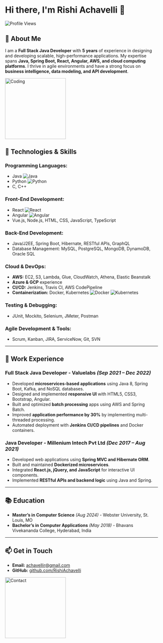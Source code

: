 # Hi there, I'm Rishi Achavelli 👋

![Profile Views](https://komarev.com/ghpvc/?username=Achavellir&style=flat-square&color=blue)

## 🚀 About Me
I am a **Full Stack Java Developer** with **5 years** of experience in designing and developing scalable, high-performance applications. My expertise spans **Java, Spring Boot, React, Angular, AWS, and cloud computing platforms**. I thrive in agile environments and have a strong focus on **business intelligence, data modeling, and API development**.

<img src="https://octodex.github.com/images/inspectocat.jpg" alt="Coding" width="200"/>

## 🔧 Technologies & Skills

### **Programming Languages:**
- Java ![Java](https://img.shields.io/badge/Java-ED8B00?style=for-the-badge&logo=java&logoColor=white)
- Python ![Python](https://img.shields.io/badge/Python-3776AB?style=for-the-badge&logo=python&logoColor=white)
- C, C++

### **Front-End Development:**
- React ![React](https://img.shields.io/badge/React-20232A?style=for-the-badge&logo=react&logoColor=61DAFB)
- Angular ![Angular](https://img.shields.io/badge/Angular-DD0031?style=for-the-badge&logo=angular&logoColor=white)
- Vue.js, Node.js, HTML, CSS, JavaScript, TypeScript

### **Back-End Development:**
- Java/J2EE, Spring Boot, Hibernate, RESTful APIs, GraphQL
- Database Management: MySQL, PostgreSQL, MongoDB, DynamoDB, Oracle SQL

### **Cloud & DevOps:**
- **AWS:** EC2, S3, Lambda, Glue, CloudWatch, Athena, Elastic Beanstalk
- **Azure & GCP** experience
- **CI/CD:** Jenkins, Travis CI, AWS CodePipeline
- **Containerization:** Docker, Kubernetes ![Docker](https://img.shields.io/badge/Docker-2CA5E0?style=for-the-badge&logo=docker&logoColor=white) ![Kubernetes](https://img.shields.io/badge/Kubernetes-326CE5?style=for-the-badge&logo=kubernetes&logoColor=white)

### **Testing & Debugging:**
- JUnit, Mockito, Selenium, JMeter, Postman

### **Agile Development & Tools:**
- Scrum, Kanban, JIRA, ServiceNow, Git, SVN

---

## 💼 Work Experience

### **Full Stack Java Developer** - Valuelabs _(Sep 2021 – Dec 2022)_
- Developed **microservices-based applications** using Java 8, Spring Boot, Kafka, and NoSQL databases.
- Designed and implemented **responsive UI** with HTML5, CSS3, Bootstrap, Angular.
- Built and optimized **batch processing** apps using AWS and Spring Batch.
- Improved **application performance by 30%** by implementing multi-threaded processing.
- Automated deployment with **Jenkins CI/CD pipelines** and Docker containers.

### **Java Developer** - Millenium Intech Pvt Ltd _(Dec 2017 – Aug 2021)_
- Developed web applications using **Spring MVC and Hibernate ORM**.
- Built and maintained **Dockerized microservices**.
- Integrated **React.js, jQuery, and JavaScript** for interactive UI components.
- Implemented **RESTful APIs and backend logic** using Java and Spring.

---

## 📚 Education
- **Master’s in Computer Science** _(Aug 2024)_ - Webster University, St. Louis, MO
- **Bachelor’s in Computer Applications** _(May 2018)_ - Bhavans Vivekananda College, Hyderabad, India

---

## 📫 Get in Touch
- **Email:** achavellir@gmail.com
- **GitHub:** [github.com/RishiAchavelli](https://github.com/RishiAchavelli)

<img src="https://octodex.github.com/images/stormtroopocat.jpg" alt="Contact" width="200"/>

<!---
Achavellir/Achavellir is a ✨ special ✨ repository because its `README.md` (this file) appears on your GitHub profile.
You can click the Preview link to take a look at your changes.
--->
